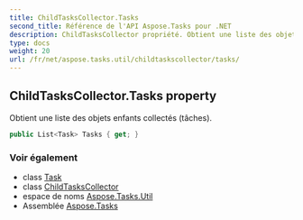 ```yaml
---
title: ChildTasksCollector.Tasks
second_title: Référence de l'API Aspose.Tasks pour .NET
description: ChildTasksCollector propriété. Obtient une liste des objets enfants collectés tâches.
type: docs
weight: 20
url: /fr/net/aspose.tasks.util/childtaskscollector/tasks/
---
```

## ChildTasksCollector.Tasks property

Obtient une liste des objets enfants collectés (tâches).

```csharp
public List<Task> Tasks { get; }
```

### Voir également

* class [Task](../../../aspose.tasks/task/)
* class [ChildTasksCollector](../)
* espace de noms [Aspose.Tasks.Util](../../childtaskscollector/)
* Assemblée [Aspose.Tasks](../../../)


